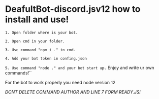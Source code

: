 # DeafultBot-discord.jsv12 how to install and use!
``1. Open folder where is your bot.``

``2. Open cmd in your folder.``

``3. Use command "npm i ." in cmd.``

``4. Add your bot token in confing.json``

``5. Use command "node ." and your bot start up.``
Enjoy and write ur own commands!``

For the bot to work properly you need node version 12

*DONT DELETE COMMAND AUTHOR AND LINE 7 FORM READY.JS!*
